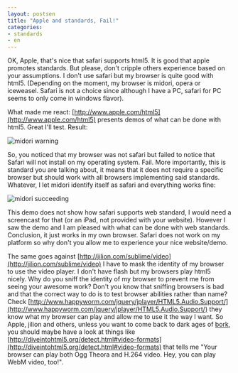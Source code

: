 ```yaml
---
layout: postsen
title: "Apple and standards, Fail!"
categories:
- standards
- en
---
```


OK, Apple, that's nice that safari supports html5. It is good that apple promotes standards. But please, don't cripple others experience based on your assumptions. I don't use safari but my browser is quite good with html5. (Depending on the moment, my browser is midori, opera or iceweasel. Safari is not a choice since although I have a PC, safari for PC seems to only come in windows flavor).

What made me react: [http://www.apple.com/html5](http://www.apple.com/html5) presents demos of what can be done with html5. Great I'll test. Result:

![midori warning](http://velsheda.lateralis.org/journal/images/m2.png)

So, you noticed that my browser was not safari but failed to notice that Safari will not install on my operating system. Fail. More importantly, this is standard you are talking about, it means that it does not require a specific browser but should work with all browsers implementing said standards. Whatever, I let midori identify itself as safari and everything works fine:

![midori succeeding](http://velsheda.lateralis.org/journal/images/m1.png) 

This demo does not show how safari supports web standard, I would need a screencast for that (or an iPad, not provided with your website). However I saw the demo and I am pleased with what can be done with web standards. Conclusion, it just works in my own browser. Safari does not work on my platform so why don't you allow me to experience your nice website/demo.

The same goes against [http://jilion.com/sublime/video](http://jilion.com/sublime/video) I have to mask the identity of my browser to use the video player. I don't have flash but my browsers play html5 nicely. Why do you sniff the identity of my browser to prevent me from seeing your awesome work? Don't you know that sniffing browsers is bad and that the correct way to do is to test browser abilities rather than name? Check [http://www.happyworm.com/jquery/jplayer/HTML5.Audio.Support/](http://www.happyworm.com/jquery/jplayer/HTML5.Audio.Support/) they know what my browser can play and allow me to use it the way I want. So Apple, jilion and others, unless you want to come back to dark ages of [bork](http://www.opera.com/press/releases/2003/02/14/), you should maybe have a look at things like [http://diveintohtml5.org/detect.html#video-formats](http://diveintohtml5.org/detect.html#video-formats) that tells me "Your browser can play both Ogg Theora and H.264 video. Hey, you can play WebM video, too!".
